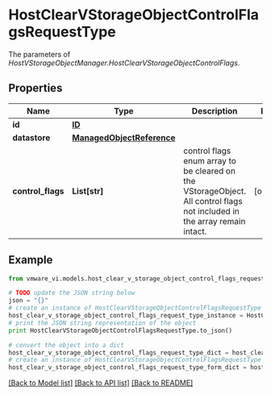 # HostClearVStorageObjectControlFlagsRequestType

The parameters of *HostVStorageObjectManager.HostClearVStorageObjectControlFlags*. 

## Properties
Name | Type | Description | Notes
------------ | ------------- | ------------- | -------------
**id** | [**ID**](ID.md) |  | 
**datastore** | [**ManagedObjectReference**](ManagedObjectReference.md) |  | 
**control_flags** | **List[str]** | control flags enum array to be cleared on the VStorageObject. All control flags not included in the array remain intact.  | [optional] 

## Example

```python
from vmware_vi.models.host_clear_v_storage_object_control_flags_request_type import HostClearVStorageObjectControlFlagsRequestType

# TODO update the JSON string below
json = "{}"
# create an instance of HostClearVStorageObjectControlFlagsRequestType from a JSON string
host_clear_v_storage_object_control_flags_request_type_instance = HostClearVStorageObjectControlFlagsRequestType.from_json(json)
# print the JSON string representation of the object
print HostClearVStorageObjectControlFlagsRequestType.to_json()

# convert the object into a dict
host_clear_v_storage_object_control_flags_request_type_dict = host_clear_v_storage_object_control_flags_request_type_instance.to_dict()
# create an instance of HostClearVStorageObjectControlFlagsRequestType from a dict
host_clear_v_storage_object_control_flags_request_type_form_dict = host_clear_v_storage_object_control_flags_request_type.from_dict(host_clear_v_storage_object_control_flags_request_type_dict)
```
[[Back to Model list]](../README.md#documentation-for-models) [[Back to API list]](../README.md#documentation-for-api-endpoints) [[Back to README]](../README.md)


